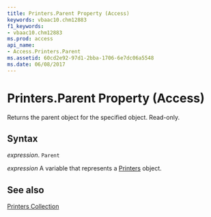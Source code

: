 ```yaml
---
title: Printers.Parent Property (Access)
keywords: vbaac10.chm12883
f1_keywords:
- vbaac10.chm12883
ms.prod: access
api_name:
- Access.Printers.Parent
ms.assetid: 60cd2e92-97d1-2bba-1706-6e7dc06a5548
ms.date: 06/08/2017
---
```



# Printers.Parent Property (Access)

Returns the parent object for the specified object. Read-only.


## Syntax

 _expression_. `Parent`

 _expression_ A variable that represents a [Printers](./Access.Printers.md) object.


## See also


[Printers Collection](Access.Printers.md)

